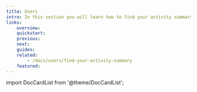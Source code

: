 ```yaml
---
title: Users
intro: In this section you will learn how to find your activity summary.
links:
    overview:
    quickstart:
    previous:
    next:
    guides:
    related:
        - /docs/users/find-your-activity-summary
    featured:
---
```


import DocCardList from '@theme/DocCardList';

<DocCardList />